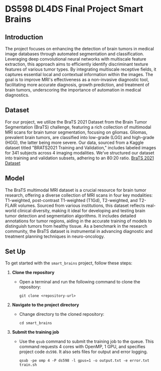 # DS598 DL4DS Final Project Smart Brains

## Introduction

The project focuses on enhancing the detection of brain tumors in medical image databases through automated segmentation and classification.
Leveraging deep convolutional neural networks with multiscale feature extraction, this approach aims to efficiently identify discriminant texture features of various tumor types.
By integrating multiscale receptive fields, it captures essential local and contextual information within the images. 
 The goal is to improve MRI's effectiveness as a non-invasive diagnostic tool, facilitating more accurate diagnosis, growth prediction, and treatment of brain tumors, underscoring the importance of automation in medical diagnostics.



## Dataset

For our project, we utilize the BraTS 2021 Dataset from the Brain Tumor Segmentation (BraTS) challenge, featuring a rich collection of multimodal MRI scans for brain tumor segmentation, focusing on gliomas. Gliomas, prevalent brain tumors, are classified into low-grade (LGG) and high-grade (HGG), the latter being more severe. Our data, sourced from a Kaggle dataset titled "BRATS2021 Training and Validation," includes labeled images for 341 subjects across 4 imaging modalities. We've structured our dataset into training and validation subsets, adhering to an 80:20 ratio. [BraTS 2021 Dataset](https://www.kaggle.com/datasets/kanisfatemashanta/brats2021-training-and-validation/data) 


## Model

The BraTS multimodal MRI dataset is a crucial resource for brain tumor research, offering a diverse collection of MRI scans in four key modalities: T1-weighted, post-contrast T1-weighted (T1Gd), T2-weighted, and T2-FLAIR volumes. Sourced from various institutions, this dataset reflects real-world clinical diversity, making it ideal for developing and testing brain tumor detection and segmentation algorithms. It includes detailed annotations for tumor regions, aiding in the accurate training of models to distinguish tumors from healthy tissue. As a benchmark in the research community, the BraTS dataset is instrumental in advancing diagnostic and treatment planning techniques in neuro-oncology.

## Set Up

To get started with the `smart_brains` project, follow these steps:

1. **Clone the repository**
   - Open a terminal and run the following command to clone the repository:
     ```
     git clone <repository-url>
     ```

2. **Navigate to the project directory**
   - Change directory to the cloned repository:
     ```
     cd smart_brains
     ```

3. **Submit the training job**
   - Use the `qsub` command to submit the training job to the queue. This command requests 4 cores with OpenMP, 1 GPU, and specifies project code `ds598`. It also sets files for output and error logging.
     ```
     qsub -pe omp 4 -P ds598 -l gpus=1 -o output.txt -e error.txt train.sh
     ```




